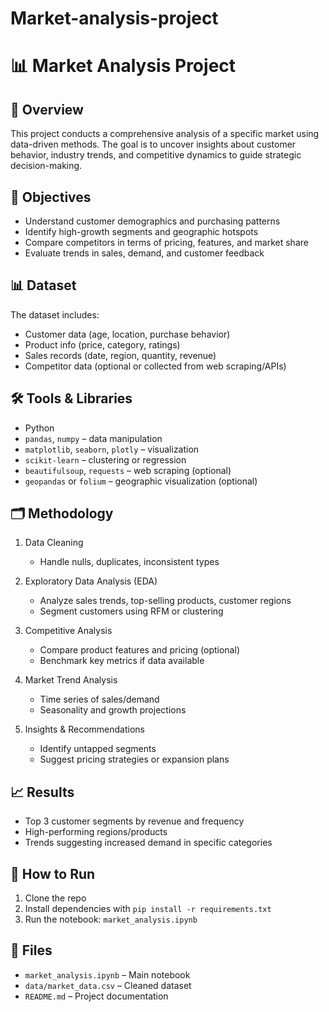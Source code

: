 # Market-analysis-project
# 📊 Market Analysis Project

## 📌 Overview

This project conducts a comprehensive analysis of a specific market using data-driven methods. The goal is to uncover insights about customer behavior, industry trends, and competitive dynamics to guide strategic decision-making.

## 🎯 Objectives

- Understand customer demographics and purchasing patterns
- Identify high-growth segments and geographic hotspots
- Compare competitors in terms of pricing, features, and market share
- Evaluate trends in sales, demand, and customer feedback

## 📊 Dataset

The dataset includes:
- Customer data (age, location, purchase behavior)
- Product info (price, category, ratings)
- Sales records (date, region, quantity, revenue)
- Competitor data (optional or collected from web scraping/APIs)

## 🛠️ Tools & Libraries

- Python
- `pandas`, `numpy` – data manipulation
- `matplotlib`, `seaborn`, `plotly` – visualization
- `scikit-learn` – clustering or regression
- `beautifulsoup`, `requests` – web scraping (optional)
- `geopandas` or `folium` – geographic visualization (optional)

## 🗂️ Methodology

1. Data Cleaning
   - Handle nulls, duplicates, inconsistent types

2. Exploratory Data Analysis (EDA)
   - Analyze sales trends, top-selling products, customer regions
   - Segment customers using RFM or clustering

3. Competitive Analysis
   - Compare product features and pricing (optional)
   - Benchmark key metrics if data available

4. Market Trend Analysis
   - Time series of sales/demand
   - Seasonality and growth projections

5. Insights & Recommendations
   - Identify untapped segments
   - Suggest pricing strategies or expansion plans

## 📈 Results

- Top 3 customer segments by revenue and frequency
- High-performing regions/products
- Trends suggesting increased demand in specific categories

## 🚀 How to Run

1. Clone the repo
2. Install dependencies with `pip install -r requirements.txt`
3. Run the notebook: `market_analysis.ipynb`

## 📂 Files

- `market_analysis.ipynb` – Main notebook
- `data/market_data.csv` – Cleaned dataset
- `README.md` – Project documentation

